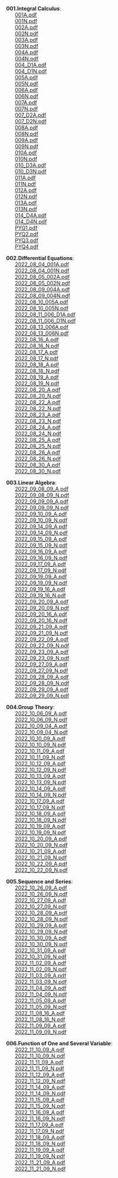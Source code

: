 
 **001.Integral Calculus**:  
&nbsp;&nbsp;&nbsp;&nbsp;&nbsp;&nbsp;[001A.pdf](https://github.com/abhisindh/study/blob/master/001.Integral%20Calculus/001A.pdf)  
&nbsp;&nbsp;&nbsp;&nbsp;&nbsp;&nbsp;[001N.pdf](https://github.com/abhisindh/study/blob/master/001.Integral%20Calculus/001N.pdf)  
&nbsp;&nbsp;&nbsp;&nbsp;&nbsp;&nbsp;[002A.pdf](https://github.com/abhisindh/study/blob/master/001.Integral%20Calculus/002A.pdf)  
&nbsp;&nbsp;&nbsp;&nbsp;&nbsp;&nbsp;[002N.pdf](https://github.com/abhisindh/study/blob/master/001.Integral%20Calculus/002N.pdf)  
&nbsp;&nbsp;&nbsp;&nbsp;&nbsp;&nbsp;[003A.pdf](https://github.com/abhisindh/study/blob/master/001.Integral%20Calculus/003A.pdf)  
&nbsp;&nbsp;&nbsp;&nbsp;&nbsp;&nbsp;[003N.pdf](https://github.com/abhisindh/study/blob/master/001.Integral%20Calculus/003N.pdf)  
&nbsp;&nbsp;&nbsp;&nbsp;&nbsp;&nbsp;[004A.pdf](https://github.com/abhisindh/study/blob/master/001.Integral%20Calculus/004A.pdf)  
&nbsp;&nbsp;&nbsp;&nbsp;&nbsp;&nbsp;[004N.pdf](https://github.com/abhisindh/study/blob/master/001.Integral%20Calculus/004N.pdf)  
&nbsp;&nbsp;&nbsp;&nbsp;&nbsp;&nbsp;[004_D1A.pdf](https://github.com/abhisindh/study/blob/master/001.Integral%20Calculus/004_D1A.pdf)  
&nbsp;&nbsp;&nbsp;&nbsp;&nbsp;&nbsp;[004_D1N.pdf](https://github.com/abhisindh/study/blob/master/001.Integral%20Calculus/004_D1N.pdf)  
&nbsp;&nbsp;&nbsp;&nbsp;&nbsp;&nbsp;[005A.pdf](https://github.com/abhisindh/study/blob/master/001.Integral%20Calculus/005A.pdf)  
&nbsp;&nbsp;&nbsp;&nbsp;&nbsp;&nbsp;[005N.pdf](https://github.com/abhisindh/study/blob/master/001.Integral%20Calculus/005N.pdf)  
&nbsp;&nbsp;&nbsp;&nbsp;&nbsp;&nbsp;[006A.pdf](https://github.com/abhisindh/study/blob/master/001.Integral%20Calculus/006A.pdf)  
&nbsp;&nbsp;&nbsp;&nbsp;&nbsp;&nbsp;[006N.pdf](https://github.com/abhisindh/study/blob/master/001.Integral%20Calculus/006N.pdf)  
&nbsp;&nbsp;&nbsp;&nbsp;&nbsp;&nbsp;[007A.pdf](https://github.com/abhisindh/study/blob/master/001.Integral%20Calculus/007A.pdf)  
&nbsp;&nbsp;&nbsp;&nbsp;&nbsp;&nbsp;[007N.pdf](https://github.com/abhisindh/study/blob/master/001.Integral%20Calculus/007N.pdf)  
&nbsp;&nbsp;&nbsp;&nbsp;&nbsp;&nbsp;[007_D2A.pdf](https://github.com/abhisindh/study/blob/master/001.Integral%20Calculus/007_D2A.pdf)  
&nbsp;&nbsp;&nbsp;&nbsp;&nbsp;&nbsp;[007_D2N.pdf](https://github.com/abhisindh/study/blob/master/001.Integral%20Calculus/007_D2N.pdf)  
&nbsp;&nbsp;&nbsp;&nbsp;&nbsp;&nbsp;[008A.pdf](https://github.com/abhisindh/study/blob/master/001.Integral%20Calculus/008A.pdf)  
&nbsp;&nbsp;&nbsp;&nbsp;&nbsp;&nbsp;[008N.pdf](https://github.com/abhisindh/study/blob/master/001.Integral%20Calculus/008N.pdf)  
&nbsp;&nbsp;&nbsp;&nbsp;&nbsp;&nbsp;[009A.pdf](https://github.com/abhisindh/study/blob/master/001.Integral%20Calculus/009A.pdf)  
&nbsp;&nbsp;&nbsp;&nbsp;&nbsp;&nbsp;[009N.pdf](https://github.com/abhisindh/study/blob/master/001.Integral%20Calculus/009N.pdf)  
&nbsp;&nbsp;&nbsp;&nbsp;&nbsp;&nbsp;[010A.pdf](https://github.com/abhisindh/study/blob/master/001.Integral%20Calculus/010A.pdf)  
&nbsp;&nbsp;&nbsp;&nbsp;&nbsp;&nbsp;[010N.pdf](https://github.com/abhisindh/study/blob/master/001.Integral%20Calculus/010N.pdf)  
&nbsp;&nbsp;&nbsp;&nbsp;&nbsp;&nbsp;[010_D3A.pdf](https://github.com/abhisindh/study/blob/master/001.Integral%20Calculus/010_D3A.pdf)  
&nbsp;&nbsp;&nbsp;&nbsp;&nbsp;&nbsp;[010_D3N.pdf](https://github.com/abhisindh/study/blob/master/001.Integral%20Calculus/010_D3N.pdf)  
&nbsp;&nbsp;&nbsp;&nbsp;&nbsp;&nbsp;[011A.pdf](https://github.com/abhisindh/study/blob/master/001.Integral%20Calculus/011A.pdf)  
&nbsp;&nbsp;&nbsp;&nbsp;&nbsp;&nbsp;[011N.pdf](https://github.com/abhisindh/study/blob/master/001.Integral%20Calculus/011N.pdf)  
&nbsp;&nbsp;&nbsp;&nbsp;&nbsp;&nbsp;[012A.pdf](https://github.com/abhisindh/study/blob/master/001.Integral%20Calculus/012A.pdf)  
&nbsp;&nbsp;&nbsp;&nbsp;&nbsp;&nbsp;[012N.pdf](https://github.com/abhisindh/study/blob/master/001.Integral%20Calculus/012N.pdf)  
&nbsp;&nbsp;&nbsp;&nbsp;&nbsp;&nbsp;[013A.pdf](https://github.com/abhisindh/study/blob/master/001.Integral%20Calculus/013A.pdf)  
&nbsp;&nbsp;&nbsp;&nbsp;&nbsp;&nbsp;[013N.pdf](https://github.com/abhisindh/study/blob/master/001.Integral%20Calculus/013N.pdf)  
&nbsp;&nbsp;&nbsp;&nbsp;&nbsp;&nbsp;[014_D4A.pdf](https://github.com/abhisindh/study/blob/master/001.Integral%20Calculus/014_D4A.pdf)  
&nbsp;&nbsp;&nbsp;&nbsp;&nbsp;&nbsp;[014_D4N.pdf](https://github.com/abhisindh/study/blob/master/001.Integral%20Calculus/014_D4N.pdf)  
&nbsp;&nbsp;&nbsp;&nbsp;&nbsp;&nbsp;[PYQ1.pdf](https://github.com/abhisindh/study/blob/master/001.Integral%20Calculus/PYQ1.pdf)  
&nbsp;&nbsp;&nbsp;&nbsp;&nbsp;&nbsp;[PYQ2.pdf](https://github.com/abhisindh/study/blob/master/001.Integral%20Calculus/PYQ2.pdf)  
&nbsp;&nbsp;&nbsp;&nbsp;&nbsp;&nbsp;[PYQ3.pdf](https://github.com/abhisindh/study/blob/master/001.Integral%20Calculus/PYQ3.pdf)  
&nbsp;&nbsp;&nbsp;&nbsp;&nbsp;&nbsp;[PYQ4.pdf](https://github.com/abhisindh/study/blob/master/001.Integral%20Calculus/PYQ4.pdf)  

 **002.Differential Equations**:  
&nbsp;&nbsp;&nbsp;&nbsp;&nbsp;&nbsp;[2022_08_04_001A.pdf](https://github.com/abhisindh/study/blob/master/002.Differential%20Equations/2022_08_04_001A.pdf)  
&nbsp;&nbsp;&nbsp;&nbsp;&nbsp;&nbsp;[2022_08_04_001N.pdf](https://github.com/abhisindh/study/blob/master/002.Differential%20Equations/2022_08_04_001N.pdf)  
&nbsp;&nbsp;&nbsp;&nbsp;&nbsp;&nbsp;[2022_08_05_002A.pdf](https://github.com/abhisindh/study/blob/master/002.Differential%20Equations/2022_08_05_002A.pdf)  
&nbsp;&nbsp;&nbsp;&nbsp;&nbsp;&nbsp;[2022_08_05_002N.pdf](https://github.com/abhisindh/study/blob/master/002.Differential%20Equations/2022_08_05_002N.pdf)  
&nbsp;&nbsp;&nbsp;&nbsp;&nbsp;&nbsp;[2022_08_09_004A.pdf](https://github.com/abhisindh/study/blob/master/002.Differential%20Equations/2022_08_09_004A.pdf)  
&nbsp;&nbsp;&nbsp;&nbsp;&nbsp;&nbsp;[2022_08_09_004N.pdf](https://github.com/abhisindh/study/blob/master/002.Differential%20Equations/2022_08_09_004N.pdf)  
&nbsp;&nbsp;&nbsp;&nbsp;&nbsp;&nbsp;[2022_08_10_005A.pdf](https://github.com/abhisindh/study/blob/master/002.Differential%20Equations/2022_08_10_005A.pdf)  
&nbsp;&nbsp;&nbsp;&nbsp;&nbsp;&nbsp;[2022_08_10_005N.pdf](https://github.com/abhisindh/study/blob/master/002.Differential%20Equations/2022_08_10_005N.pdf)  
&nbsp;&nbsp;&nbsp;&nbsp;&nbsp;&nbsp;[2022_08_11_006_D1A.pdf](https://github.com/abhisindh/study/blob/master/002.Differential%20Equations/2022_08_11_006_D1A.pdf)  
&nbsp;&nbsp;&nbsp;&nbsp;&nbsp;&nbsp;[2022_08_11_006_D1N.pdf](https://github.com/abhisindh/study/blob/master/002.Differential%20Equations/2022_08_11_006_D1N.pdf)  
&nbsp;&nbsp;&nbsp;&nbsp;&nbsp;&nbsp;[2022_08_13_006A.pdf](https://github.com/abhisindh/study/blob/master/002.Differential%20Equations/2022_08_13_006A.pdf)  
&nbsp;&nbsp;&nbsp;&nbsp;&nbsp;&nbsp;[2022_08_13_006N.pdf](https://github.com/abhisindh/study/blob/master/002.Differential%20Equations/2022_08_13_006N.pdf)  
&nbsp;&nbsp;&nbsp;&nbsp;&nbsp;&nbsp;[2022_08_16_A.pdf](https://github.com/abhisindh/study/blob/master/002.Differential%20Equations/2022_08_16_A.pdf)  
&nbsp;&nbsp;&nbsp;&nbsp;&nbsp;&nbsp;[2022_08_16_N.pdf](https://github.com/abhisindh/study/blob/master/002.Differential%20Equations/2022_08_16_N.pdf)  
&nbsp;&nbsp;&nbsp;&nbsp;&nbsp;&nbsp;[2022_08_17_A.pdf](https://github.com/abhisindh/study/blob/master/002.Differential%20Equations/2022_08_17_A.pdf)  
&nbsp;&nbsp;&nbsp;&nbsp;&nbsp;&nbsp;[2022_08_17_N.pdf](https://github.com/abhisindh/study/blob/master/002.Differential%20Equations/2022_08_17_N.pdf)  
&nbsp;&nbsp;&nbsp;&nbsp;&nbsp;&nbsp;[2022_08_18_A.pdf](https://github.com/abhisindh/study/blob/master/002.Differential%20Equations/2022_08_18_A.pdf)  
&nbsp;&nbsp;&nbsp;&nbsp;&nbsp;&nbsp;[2022_08_18_N.pdf](https://github.com/abhisindh/study/blob/master/002.Differential%20Equations/2022_08_18_N.pdf)  
&nbsp;&nbsp;&nbsp;&nbsp;&nbsp;&nbsp;[2022_08_19_A.pdf](https://github.com/abhisindh/study/blob/master/002.Differential%20Equations/2022_08_19_A.pdf)  
&nbsp;&nbsp;&nbsp;&nbsp;&nbsp;&nbsp;[2022_08_19_N.pdf](https://github.com/abhisindh/study/blob/master/002.Differential%20Equations/2022_08_19_N.pdf)  
&nbsp;&nbsp;&nbsp;&nbsp;&nbsp;&nbsp;[2022_08_20_A.pdf](https://github.com/abhisindh/study/blob/master/002.Differential%20Equations/2022_08_20_A.pdf)  
&nbsp;&nbsp;&nbsp;&nbsp;&nbsp;&nbsp;[2022_08_20_N.pdf](https://github.com/abhisindh/study/blob/master/002.Differential%20Equations/2022_08_20_N.pdf)  
&nbsp;&nbsp;&nbsp;&nbsp;&nbsp;&nbsp;[2022_08_22_A.pdf](https://github.com/abhisindh/study/blob/master/002.Differential%20Equations/2022_08_22_A.pdf)  
&nbsp;&nbsp;&nbsp;&nbsp;&nbsp;&nbsp;[2022_08_22_N.pdf](https://github.com/abhisindh/study/blob/master/002.Differential%20Equations/2022_08_22_N.pdf)  
&nbsp;&nbsp;&nbsp;&nbsp;&nbsp;&nbsp;[2022_08_23_A.pdf](https://github.com/abhisindh/study/blob/master/002.Differential%20Equations/2022_08_23_A.pdf)  
&nbsp;&nbsp;&nbsp;&nbsp;&nbsp;&nbsp;[2022_08_23_N.pdf](https://github.com/abhisindh/study/blob/master/002.Differential%20Equations/2022_08_23_N.pdf)  
&nbsp;&nbsp;&nbsp;&nbsp;&nbsp;&nbsp;[2022_08_24_A.pdf](https://github.com/abhisindh/study/blob/master/002.Differential%20Equations/2022_08_24_A.pdf)  
&nbsp;&nbsp;&nbsp;&nbsp;&nbsp;&nbsp;[2022_08_24_N.pdf](https://github.com/abhisindh/study/blob/master/002.Differential%20Equations/2022_08_24_N.pdf)  
&nbsp;&nbsp;&nbsp;&nbsp;&nbsp;&nbsp;[2022_08_25_A.pdf](https://github.com/abhisindh/study/blob/master/002.Differential%20Equations/2022_08_25_A.pdf)  
&nbsp;&nbsp;&nbsp;&nbsp;&nbsp;&nbsp;[2022_08_25_N.pdf](https://github.com/abhisindh/study/blob/master/002.Differential%20Equations/2022_08_25_N.pdf)  
&nbsp;&nbsp;&nbsp;&nbsp;&nbsp;&nbsp;[2022_08_26_A.pdf](https://github.com/abhisindh/study/blob/master/002.Differential%20Equations/2022_08_26_A.pdf)  
&nbsp;&nbsp;&nbsp;&nbsp;&nbsp;&nbsp;[2022_08_26_N.pdf](https://github.com/abhisindh/study/blob/master/002.Differential%20Equations/2022_08_26_N.pdf)  
&nbsp;&nbsp;&nbsp;&nbsp;&nbsp;&nbsp;[2022_08_30_A.pdf](https://github.com/abhisindh/study/blob/master/002.Differential%20Equations/2022_08_30_A.pdf)  
&nbsp;&nbsp;&nbsp;&nbsp;&nbsp;&nbsp;[2022_08_30_N.pdf](https://github.com/abhisindh/study/blob/master/002.Differential%20Equations/2022_08_30_N.pdf)  

 **003.Linear Algebra**:  
&nbsp;&nbsp;&nbsp;&nbsp;&nbsp;&nbsp;[2022_09_08_09_A.pdf](https://github.com/abhisindh/study/blob/master/003.Linear%20Algebra/2022_09_08_09_A.pdf)  
&nbsp;&nbsp;&nbsp;&nbsp;&nbsp;&nbsp;[2022_09_08_09_N.pdf](https://github.com/abhisindh/study/blob/master/003.Linear%20Algebra/2022_09_08_09_N.pdf)  
&nbsp;&nbsp;&nbsp;&nbsp;&nbsp;&nbsp;[2022_09_09_09_A.pdf](https://github.com/abhisindh/study/blob/master/003.Linear%20Algebra/2022_09_09_09_A.pdf)  
&nbsp;&nbsp;&nbsp;&nbsp;&nbsp;&nbsp;[2022_09_09_09_N.pdf](https://github.com/abhisindh/study/blob/master/003.Linear%20Algebra/2022_09_09_09_N.pdf)  
&nbsp;&nbsp;&nbsp;&nbsp;&nbsp;&nbsp;[2022_09_10_09_A.pdf](https://github.com/abhisindh/study/blob/master/003.Linear%20Algebra/2022_09_10_09_A.pdf)  
&nbsp;&nbsp;&nbsp;&nbsp;&nbsp;&nbsp;[2022_09_10_09_N.pdf](https://github.com/abhisindh/study/blob/master/003.Linear%20Algebra/2022_09_10_09_N.pdf)  
&nbsp;&nbsp;&nbsp;&nbsp;&nbsp;&nbsp;[2022_09_14_09_A.pdf](https://github.com/abhisindh/study/blob/master/003.Linear%20Algebra/2022_09_14_09_A.pdf)  
&nbsp;&nbsp;&nbsp;&nbsp;&nbsp;&nbsp;[2022_09_14_09_N.pdf](https://github.com/abhisindh/study/blob/master/003.Linear%20Algebra/2022_09_14_09_N.pdf)  
&nbsp;&nbsp;&nbsp;&nbsp;&nbsp;&nbsp;[2022_09_15_09_A.pdf](https://github.com/abhisindh/study/blob/master/003.Linear%20Algebra/2022_09_15_09_A.pdf)  
&nbsp;&nbsp;&nbsp;&nbsp;&nbsp;&nbsp;[2022_09_15_09_N.pdf](https://github.com/abhisindh/study/blob/master/003.Linear%20Algebra/2022_09_15_09_N.pdf)  
&nbsp;&nbsp;&nbsp;&nbsp;&nbsp;&nbsp;[2022_09_16_09_A.pdf](https://github.com/abhisindh/study/blob/master/003.Linear%20Algebra/2022_09_16_09_A.pdf)  
&nbsp;&nbsp;&nbsp;&nbsp;&nbsp;&nbsp;[2022_09_16_09_N.pdf](https://github.com/abhisindh/study/blob/master/003.Linear%20Algebra/2022_09_16_09_N.pdf)  
&nbsp;&nbsp;&nbsp;&nbsp;&nbsp;&nbsp;[2022_09_17_09_A.pdf](https://github.com/abhisindh/study/blob/master/003.Linear%20Algebra/2022_09_17_09_A.pdf)  
&nbsp;&nbsp;&nbsp;&nbsp;&nbsp;&nbsp;[2022_09_17_09_N.pdf](https://github.com/abhisindh/study/blob/master/003.Linear%20Algebra/2022_09_17_09_N.pdf)  
&nbsp;&nbsp;&nbsp;&nbsp;&nbsp;&nbsp;[2022_09_19_09_A.pdf](https://github.com/abhisindh/study/blob/master/003.Linear%20Algebra/2022_09_19_09_A.pdf)  
&nbsp;&nbsp;&nbsp;&nbsp;&nbsp;&nbsp;[2022_09_19_09_N.pdf](https://github.com/abhisindh/study/blob/master/003.Linear%20Algebra/2022_09_19_09_N.pdf)  
&nbsp;&nbsp;&nbsp;&nbsp;&nbsp;&nbsp;[2022_09_19_16_A.pdf](https://github.com/abhisindh/study/blob/master/003.Linear%20Algebra/2022_09_19_16_A.pdf)  
&nbsp;&nbsp;&nbsp;&nbsp;&nbsp;&nbsp;[2022_09_19_16_N.pdf](https://github.com/abhisindh/study/blob/master/003.Linear%20Algebra/2022_09_19_16_N.pdf)  
&nbsp;&nbsp;&nbsp;&nbsp;&nbsp;&nbsp;[2022_09_20_09_A.pdf](https://github.com/abhisindh/study/blob/master/003.Linear%20Algebra/2022_09_20_09_A.pdf)  
&nbsp;&nbsp;&nbsp;&nbsp;&nbsp;&nbsp;[2022_09_20_09_N.pdf](https://github.com/abhisindh/study/blob/master/003.Linear%20Algebra/2022_09_20_09_N.pdf)  
&nbsp;&nbsp;&nbsp;&nbsp;&nbsp;&nbsp;[2022_09_20_16_A.pdf](https://github.com/abhisindh/study/blob/master/003.Linear%20Algebra/2022_09_20_16_A.pdf)  
&nbsp;&nbsp;&nbsp;&nbsp;&nbsp;&nbsp;[2022_09_20_16_N.pdf](https://github.com/abhisindh/study/blob/master/003.Linear%20Algebra/2022_09_20_16_N.pdf)  
&nbsp;&nbsp;&nbsp;&nbsp;&nbsp;&nbsp;[2022_09_21_09_A.pdf](https://github.com/abhisindh/study/blob/master/003.Linear%20Algebra/2022_09_21_09_A.pdf)  
&nbsp;&nbsp;&nbsp;&nbsp;&nbsp;&nbsp;[2022_09_21_09_N.pdf](https://github.com/abhisindh/study/blob/master/003.Linear%20Algebra/2022_09_21_09_N.pdf)  
&nbsp;&nbsp;&nbsp;&nbsp;&nbsp;&nbsp;[2022_09_22_09_A.pdf](https://github.com/abhisindh/study/blob/master/003.Linear%20Algebra/2022_09_22_09_A.pdf)  
&nbsp;&nbsp;&nbsp;&nbsp;&nbsp;&nbsp;[2022_09_22_09_N.pdf](https://github.com/abhisindh/study/blob/master/003.Linear%20Algebra/2022_09_22_09_N.pdf)  
&nbsp;&nbsp;&nbsp;&nbsp;&nbsp;&nbsp;[2022_09_23_09_A.pdf](https://github.com/abhisindh/study/blob/master/003.Linear%20Algebra/2022_09_23_09_A.pdf)  
&nbsp;&nbsp;&nbsp;&nbsp;&nbsp;&nbsp;[2022_09_23_09_N.pdf](https://github.com/abhisindh/study/blob/master/003.Linear%20Algebra/2022_09_23_09_N.pdf)  
&nbsp;&nbsp;&nbsp;&nbsp;&nbsp;&nbsp;[2022_09_27_09_A.pdf](https://github.com/abhisindh/study/blob/master/003.Linear%20Algebra/2022_09_27_09_A.pdf)  
&nbsp;&nbsp;&nbsp;&nbsp;&nbsp;&nbsp;[2022_09_27_09_N.pdf](https://github.com/abhisindh/study/blob/master/003.Linear%20Algebra/2022_09_27_09_N.pdf)  
&nbsp;&nbsp;&nbsp;&nbsp;&nbsp;&nbsp;[2022_09_28_09_A.pdf](https://github.com/abhisindh/study/blob/master/003.Linear%20Algebra/2022_09_28_09_A.pdf)  
&nbsp;&nbsp;&nbsp;&nbsp;&nbsp;&nbsp;[2022_09_28_09_N.pdf](https://github.com/abhisindh/study/blob/master/003.Linear%20Algebra/2022_09_28_09_N.pdf)  
&nbsp;&nbsp;&nbsp;&nbsp;&nbsp;&nbsp;[2022_09_29_09_A.pdf](https://github.com/abhisindh/study/blob/master/003.Linear%20Algebra/2022_09_29_09_A.pdf)  
&nbsp;&nbsp;&nbsp;&nbsp;&nbsp;&nbsp;[2022_09_29_09_N.pdf](https://github.com/abhisindh/study/blob/master/003.Linear%20Algebra/2022_09_29_09_N.pdf)  

 **004.Group Theory**:  
&nbsp;&nbsp;&nbsp;&nbsp;&nbsp;&nbsp;[2022_10_06_09_A.pdf](https://github.com/abhisindh/study/blob/master/004.Group%20Theory/2022_10_06_09_A.pdf)  
&nbsp;&nbsp;&nbsp;&nbsp;&nbsp;&nbsp;[2022_10_06_09_N.pdf](https://github.com/abhisindh/study/blob/master/004.Group%20Theory/2022_10_06_09_N.pdf)  
&nbsp;&nbsp;&nbsp;&nbsp;&nbsp;&nbsp;[2022_10_09_04_A.pdf](https://github.com/abhisindh/study/blob/master/004.Group%20Theory/2022_10_09_04_A.pdf)  
&nbsp;&nbsp;&nbsp;&nbsp;&nbsp;&nbsp;[2022_10_09_04_N.pdf](https://github.com/abhisindh/study/blob/master/004.Group%20Theory/2022_10_09_04_N.pdf)  
&nbsp;&nbsp;&nbsp;&nbsp;&nbsp;&nbsp;[2022_10_10_09_A.pdf](https://github.com/abhisindh/study/blob/master/004.Group%20Theory/2022_10_10_09_A.pdf)  
&nbsp;&nbsp;&nbsp;&nbsp;&nbsp;&nbsp;[2022_10_10_09_N.pdf](https://github.com/abhisindh/study/blob/master/004.Group%20Theory/2022_10_10_09_N.pdf)  
&nbsp;&nbsp;&nbsp;&nbsp;&nbsp;&nbsp;[2022_10_11_09_A.pdf](https://github.com/abhisindh/study/blob/master/004.Group%20Theory/2022_10_11_09_A.pdf)  
&nbsp;&nbsp;&nbsp;&nbsp;&nbsp;&nbsp;[2022_10_11_09_N.pdf](https://github.com/abhisindh/study/blob/master/004.Group%20Theory/2022_10_11_09_N.pdf)  
&nbsp;&nbsp;&nbsp;&nbsp;&nbsp;&nbsp;[2022_10_12_09_A.pdf](https://github.com/abhisindh/study/blob/master/004.Group%20Theory/2022_10_12_09_A.pdf)  
&nbsp;&nbsp;&nbsp;&nbsp;&nbsp;&nbsp;[2022_10_12_09_N.pdf](https://github.com/abhisindh/study/blob/master/004.Group%20Theory/2022_10_12_09_N.pdf)  
&nbsp;&nbsp;&nbsp;&nbsp;&nbsp;&nbsp;[2022_10_13_09_A.pdf](https://github.com/abhisindh/study/blob/master/004.Group%20Theory/2022_10_13_09_A.pdf)  
&nbsp;&nbsp;&nbsp;&nbsp;&nbsp;&nbsp;[2022_10_13_09_N.pdf](https://github.com/abhisindh/study/blob/master/004.Group%20Theory/2022_10_13_09_N.pdf)  
&nbsp;&nbsp;&nbsp;&nbsp;&nbsp;&nbsp;[2022_10_14_09_A.pdf](https://github.com/abhisindh/study/blob/master/004.Group%20Theory/2022_10_14_09_A.pdf)  
&nbsp;&nbsp;&nbsp;&nbsp;&nbsp;&nbsp;[2022_10_14_09_N.pdf](https://github.com/abhisindh/study/blob/master/004.Group%20Theory/2022_10_14_09_N.pdf)  
&nbsp;&nbsp;&nbsp;&nbsp;&nbsp;&nbsp;[2022_10_17_09_A.pdf](https://github.com/abhisindh/study/blob/master/004.Group%20Theory/2022_10_17_09_A.pdf)  
&nbsp;&nbsp;&nbsp;&nbsp;&nbsp;&nbsp;[2022_10_17_09_N.pdf](https://github.com/abhisindh/study/blob/master/004.Group%20Theory/2022_10_17_09_N.pdf)  
&nbsp;&nbsp;&nbsp;&nbsp;&nbsp;&nbsp;[2022_10_18_09_A.pdf](https://github.com/abhisindh/study/blob/master/004.Group%20Theory/2022_10_18_09_A.pdf)  
&nbsp;&nbsp;&nbsp;&nbsp;&nbsp;&nbsp;[2022_10_18_09_N.pdf](https://github.com/abhisindh/study/blob/master/004.Group%20Theory/2022_10_18_09_N.pdf)  
&nbsp;&nbsp;&nbsp;&nbsp;&nbsp;&nbsp;[2022_10_19_09_A.pdf](https://github.com/abhisindh/study/blob/master/004.Group%20Theory/2022_10_19_09_A.pdf)  
&nbsp;&nbsp;&nbsp;&nbsp;&nbsp;&nbsp;[2022_10_19_09_N.pdf](https://github.com/abhisindh/study/blob/master/004.Group%20Theory/2022_10_19_09_N.pdf)  
&nbsp;&nbsp;&nbsp;&nbsp;&nbsp;&nbsp;[2022_10_20_09_A.pdf](https://github.com/abhisindh/study/blob/master/004.Group%20Theory/2022_10_20_09_A.pdf)  
&nbsp;&nbsp;&nbsp;&nbsp;&nbsp;&nbsp;[2022_10_20_09_N.pdf](https://github.com/abhisindh/study/blob/master/004.Group%20Theory/2022_10_20_09_N.pdf)  
&nbsp;&nbsp;&nbsp;&nbsp;&nbsp;&nbsp;[2022_10_21_09_A.pdf](https://github.com/abhisindh/study/blob/master/004.Group%20Theory/2022_10_21_09_A.pdf)  
&nbsp;&nbsp;&nbsp;&nbsp;&nbsp;&nbsp;[2022_10_21_09_N.pdf](https://github.com/abhisindh/study/blob/master/004.Group%20Theory/2022_10_21_09_N.pdf)  
&nbsp;&nbsp;&nbsp;&nbsp;&nbsp;&nbsp;[2022_10_22_09_A.pdf](https://github.com/abhisindh/study/blob/master/004.Group%20Theory/2022_10_22_09_A.pdf)  
&nbsp;&nbsp;&nbsp;&nbsp;&nbsp;&nbsp;[2022_10_22_09_N.pdf](https://github.com/abhisindh/study/blob/master/004.Group%20Theory/2022_10_22_09_N.pdf)  

 **005.Sequence and Series**:  
&nbsp;&nbsp;&nbsp;&nbsp;&nbsp;&nbsp;[2022_10_26_09_A.pdf](https://github.com/abhisindh/study/blob/master/005.Sequence%20and%20Series/2022_10_26_09_A.pdf)  
&nbsp;&nbsp;&nbsp;&nbsp;&nbsp;&nbsp;[2022_10_26_09_N.pdf](https://github.com/abhisindh/study/blob/master/005.Sequence%20and%20Series/2022_10_26_09_N.pdf)  
&nbsp;&nbsp;&nbsp;&nbsp;&nbsp;&nbsp;[2022_10_27_09_A.pdf](https://github.com/abhisindh/study/blob/master/005.Sequence%20and%20Series/2022_10_27_09_A.pdf)  
&nbsp;&nbsp;&nbsp;&nbsp;&nbsp;&nbsp;[2022_10_27_09_N.pdf](https://github.com/abhisindh/study/blob/master/005.Sequence%20and%20Series/2022_10_27_09_N.pdf)  
&nbsp;&nbsp;&nbsp;&nbsp;&nbsp;&nbsp;[2022_10_28_09_A.pdf](https://github.com/abhisindh/study/blob/master/005.Sequence%20and%20Series/2022_10_28_09_A.pdf)  
&nbsp;&nbsp;&nbsp;&nbsp;&nbsp;&nbsp;[2022_10_28_09_N.pdf](https://github.com/abhisindh/study/blob/master/005.Sequence%20and%20Series/2022_10_28_09_N.pdf)  
&nbsp;&nbsp;&nbsp;&nbsp;&nbsp;&nbsp;[2022_10_29_09_A.pdf](https://github.com/abhisindh/study/blob/master/005.Sequence%20and%20Series/2022_10_29_09_A.pdf)  
&nbsp;&nbsp;&nbsp;&nbsp;&nbsp;&nbsp;[2022_10_29_09_N.pdf](https://github.com/abhisindh/study/blob/master/005.Sequence%20and%20Series/2022_10_29_09_N.pdf)  
&nbsp;&nbsp;&nbsp;&nbsp;&nbsp;&nbsp;[2022_10_30_09_A.pdf](https://github.com/abhisindh/study/blob/master/005.Sequence%20and%20Series/2022_10_30_09_A.pdf)  
&nbsp;&nbsp;&nbsp;&nbsp;&nbsp;&nbsp;[2022_10_30_09_N.pdf](https://github.com/abhisindh/study/blob/master/005.Sequence%20and%20Series/2022_10_30_09_N.pdf)  
&nbsp;&nbsp;&nbsp;&nbsp;&nbsp;&nbsp;[2022_10_31_09_A.pdf](https://github.com/abhisindh/study/blob/master/005.Sequence%20and%20Series/2022_10_31_09_A.pdf)  
&nbsp;&nbsp;&nbsp;&nbsp;&nbsp;&nbsp;[2022_10_31_09_N.pdf](https://github.com/abhisindh/study/blob/master/005.Sequence%20and%20Series/2022_10_31_09_N.pdf)  
&nbsp;&nbsp;&nbsp;&nbsp;&nbsp;&nbsp;[2022_11_02_09_A.pdf](https://github.com/abhisindh/study/blob/master/005.Sequence%20and%20Series/2022_11_02_09_A.pdf)  
&nbsp;&nbsp;&nbsp;&nbsp;&nbsp;&nbsp;[2022_11_02_09_N.pdf](https://github.com/abhisindh/study/blob/master/005.Sequence%20and%20Series/2022_11_02_09_N.pdf)  
&nbsp;&nbsp;&nbsp;&nbsp;&nbsp;&nbsp;[2022_11_03_09_A.pdf](https://github.com/abhisindh/study/blob/master/005.Sequence%20and%20Series/2022_11_03_09_A.pdf)  
&nbsp;&nbsp;&nbsp;&nbsp;&nbsp;&nbsp;[2022_11_03_09_N.pdf](https://github.com/abhisindh/study/blob/master/005.Sequence%20and%20Series/2022_11_03_09_N.pdf)  
&nbsp;&nbsp;&nbsp;&nbsp;&nbsp;&nbsp;[2022_11_04_09_A.pdf](https://github.com/abhisindh/study/blob/master/005.Sequence%20and%20Series/2022_11_04_09_A.pdf)  
&nbsp;&nbsp;&nbsp;&nbsp;&nbsp;&nbsp;[2022_11_04_09_N.pdf](https://github.com/abhisindh/study/blob/master/005.Sequence%20and%20Series/2022_11_04_09_N.pdf)  
&nbsp;&nbsp;&nbsp;&nbsp;&nbsp;&nbsp;[2022_11_05_09_A.pdf](https://github.com/abhisindh/study/blob/master/005.Sequence%20and%20Series/2022_11_05_09_A.pdf)  
&nbsp;&nbsp;&nbsp;&nbsp;&nbsp;&nbsp;[2022_11_05_09_N.pdf](https://github.com/abhisindh/study/blob/master/005.Sequence%20and%20Series/2022_11_05_09_N.pdf)  
&nbsp;&nbsp;&nbsp;&nbsp;&nbsp;&nbsp;[2022_11_08_16_A.pdf](https://github.com/abhisindh/study/blob/master/005.Sequence%20and%20Series/2022_11_08_16_A.pdf)  
&nbsp;&nbsp;&nbsp;&nbsp;&nbsp;&nbsp;[2022_11_08_16_N.pdf](https://github.com/abhisindh/study/blob/master/005.Sequence%20and%20Series/2022_11_08_16_N.pdf)  
&nbsp;&nbsp;&nbsp;&nbsp;&nbsp;&nbsp;[2022_11_09_09_A.pdf](https://github.com/abhisindh/study/blob/master/005.Sequence%20and%20Series/2022_11_09_09_A.pdf)  
&nbsp;&nbsp;&nbsp;&nbsp;&nbsp;&nbsp;[2022_11_09_09_N.pdf](https://github.com/abhisindh/study/blob/master/005.Sequence%20and%20Series/2022_11_09_09_N.pdf)  

 **006.Function of One and Several Variable**:  
&nbsp;&nbsp;&nbsp;&nbsp;&nbsp;&nbsp;[2022_11_10_09_A.pdf](https://github.com/abhisindh/study/blob/master/006.Function%20of%20One%20and%20Several%20Variable/2022_11_10_09_A.pdf)  
&nbsp;&nbsp;&nbsp;&nbsp;&nbsp;&nbsp;[2022_11_10_09_N.pdf](https://github.com/abhisindh/study/blob/master/006.Function%20of%20One%20and%20Several%20Variable/2022_11_10_09_N.pdf)  
&nbsp;&nbsp;&nbsp;&nbsp;&nbsp;&nbsp;[2022_11_11_09_A.pdf](https://github.com/abhisindh/study/blob/master/006.Function%20of%20One%20and%20Several%20Variable/2022_11_11_09_A.pdf)  
&nbsp;&nbsp;&nbsp;&nbsp;&nbsp;&nbsp;[2022_11_11_09_N.pdf](https://github.com/abhisindh/study/blob/master/006.Function%20of%20One%20and%20Several%20Variable/2022_11_11_09_N.pdf)  
&nbsp;&nbsp;&nbsp;&nbsp;&nbsp;&nbsp;[2022_11_12_09_A.pdf](https://github.com/abhisindh/study/blob/master/006.Function%20of%20One%20and%20Several%20Variable/2022_11_12_09_A.pdf)  
&nbsp;&nbsp;&nbsp;&nbsp;&nbsp;&nbsp;[2022_11_12_09_N.pdf](https://github.com/abhisindh/study/blob/master/006.Function%20of%20One%20and%20Several%20Variable/2022_11_12_09_N.pdf)  
&nbsp;&nbsp;&nbsp;&nbsp;&nbsp;&nbsp;[2022_11_14_09_A.pdf](https://github.com/abhisindh/study/blob/master/006.Function%20of%20One%20and%20Several%20Variable/2022_11_14_09_A.pdf)  
&nbsp;&nbsp;&nbsp;&nbsp;&nbsp;&nbsp;[2022_11_14_09_N.pdf](https://github.com/abhisindh/study/blob/master/006.Function%20of%20One%20and%20Several%20Variable/2022_11_14_09_N.pdf)  
&nbsp;&nbsp;&nbsp;&nbsp;&nbsp;&nbsp;[2022_11_15_09_A.pdf](https://github.com/abhisindh/study/blob/master/006.Function%20of%20One%20and%20Several%20Variable/2022_11_15_09_A.pdf)  
&nbsp;&nbsp;&nbsp;&nbsp;&nbsp;&nbsp;[2022_11_15_09_N.pdf](https://github.com/abhisindh/study/blob/master/006.Function%20of%20One%20and%20Several%20Variable/2022_11_15_09_N.pdf)  
&nbsp;&nbsp;&nbsp;&nbsp;&nbsp;&nbsp;[2022_11_16_09_A.pdf](https://github.com/abhisindh/study/blob/master/006.Function%20of%20One%20and%20Several%20Variable/2022_11_16_09_A.pdf)  
&nbsp;&nbsp;&nbsp;&nbsp;&nbsp;&nbsp;[2022_11_16_09_N.pdf](https://github.com/abhisindh/study/blob/master/006.Function%20of%20One%20and%20Several%20Variable/2022_11_16_09_N.pdf)  
&nbsp;&nbsp;&nbsp;&nbsp;&nbsp;&nbsp;[2022_11_17_09_A.pdf](https://github.com/abhisindh/study/blob/master/006.Function%20of%20One%20and%20Several%20Variable/2022_11_17_09_A.pdf)  
&nbsp;&nbsp;&nbsp;&nbsp;&nbsp;&nbsp;[2022_11_17_09_N.pdf](https://github.com/abhisindh/study/blob/master/006.Function%20of%20One%20and%20Several%20Variable/2022_11_17_09_N.pdf)  
&nbsp;&nbsp;&nbsp;&nbsp;&nbsp;&nbsp;[2022_11_18_09_A.pdf](https://github.com/abhisindh/study/blob/master/006.Function%20of%20One%20and%20Several%20Variable/2022_11_18_09_A.pdf)  
&nbsp;&nbsp;&nbsp;&nbsp;&nbsp;&nbsp;[2022_11_18_09_N.pdf](https://github.com/abhisindh/study/blob/master/006.Function%20of%20One%20and%20Several%20Variable/2022_11_18_09_N.pdf)  
&nbsp;&nbsp;&nbsp;&nbsp;&nbsp;&nbsp;[2022_11_19_09_A.pdf](https://github.com/abhisindh/study/blob/master/006.Function%20of%20One%20and%20Several%20Variable/2022_11_19_09_A.pdf)  
&nbsp;&nbsp;&nbsp;&nbsp;&nbsp;&nbsp;[2022_11_19_09_N.pdf](https://github.com/abhisindh/study/blob/master/006.Function%20of%20One%20and%20Several%20Variable/2022_11_19_09_N.pdf)  
&nbsp;&nbsp;&nbsp;&nbsp;&nbsp;&nbsp;[2022_11_21_09_A.pdf](https://github.com/abhisindh/study/blob/master/006.Function%20of%20One%20and%20Several%20Variable/2022_11_21_09_A.pdf)  
&nbsp;&nbsp;&nbsp;&nbsp;&nbsp;&nbsp;[2022_11_21_09_N.pdf](https://github.com/abhisindh/study/blob/master/006.Function%20of%20One%20and%20Several%20Variable/2022_11_21_09_N.pdf)  
